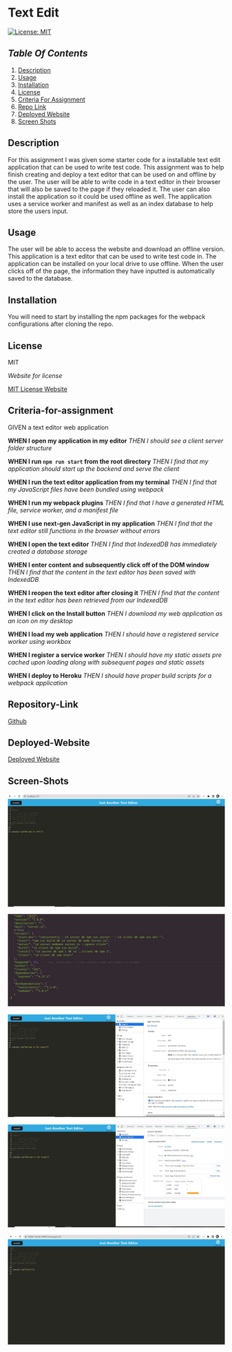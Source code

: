 # Text Edit

[![License: MIT](https://img.shields.io/badge/License-MIT-yellow.svg)](https://opensource.org/licenses/MIT)

## _Table Of Contents_

1. [Description](#description)
2. [Usage](#usage)
3. [Installation](#installation)
4. [License](#license)
5. [Criteria For Assignment](#criteria-for-assignment)
6. [Repo Link](#repository-link)
7. [Deployed Website](#deployed-website)
8. [Screen Shots](#screen-shots)

## Description

For this assignment I was given some starter code for a installable text edit application that can be used to write test code. This assignment was to help finish creating and deploy a text editor that can be used on and offline by the user. The user will be able to write code in a text editor in their browser that will also be saved to the page if they reloaded it. The user can also install the application so it could be used offline as well. The application uses a service worker and manifest as well as an index database to help store the users input.

## Usage

The user will be able to access the website and download an offline version. This application is a text editor that can be used to write test code in. The application can be installed on your local drive to use offline. When the user clicks off of the page, the information they have inputted is automatically saved to the database.

## Installation

You will need to start by installing the npm packages for the webpack configurations after cloning the repo.

## License

MIT

_Website for license_

[MIT License Website](https://mit-license.org/)

## Criteria-for-assignment

GIVEN a text editor web application

<!-- good -->
**WHEN I open my application in my editor**
*THEN I should see a client server folder structure*

<!-- good -->
**WHEN I run `npm run start` from the root directory**
*THEN I find that my application should start up the backend and serve the client* 

<!-- good -->
**WHEN I run the text editor application from my terminal**
*THEN I find that my JavaScript files have been bundled using webpack*

<!-- good -->
**WHEN I run my webpack plugins**
*THEN I find that I have a generated HTML file, service worker, and a manifest file*

<!-- good -->
**WHEN I use next-gen JavaScript in my application**
*THEN I find that the text editor still functions in the browser without errors*

<!--good-->
**WHEN I open the text editor**
*THEN I find that IndexedDB has immediately created a database storage*

<!-- need?  -->
**WHEN I enter content and subsequently click off of the DOM window**
*THEN I find that the content in the text editor has been saved with IndexedDB*

<!-- good -->
**WHEN I reopen the text editor after closing it**
*THEN I find that the content in the text editor has been retrieved from our IndexedDB*

<!-- need ? install button works but need local open  -->
**WHEN I click on the Install button**
*THEN I download my web application as an icon on my desktop*

<!-- need? good-->
**WHEN I load my web application**
*THEN I should have a registered service worker using workbox*

<!-- need? -->
**WHEN I register a service worker**
*THEN I should have my static assets pre cached upon loading along with subsequent pages and static assets*

<!-- need -->
**WHEN I deploy to Heroku**
*THEN I should have proper build scripts for a webpack application*

## Repository-Link

[Github](https://github.com/PintoDrop/textedit)

## Deployed-Website

[Deployed Website](https://hidden-hamlet-64843.herokuapp.com/)

## Screen-Shots

![Home Page Screenshot](./client/src/images/homePage.JPG)

![Scripts Packages](./client/src/images/scriptsPackage.JPG)

![Manifest Application Screenshot](./client/src/images/manifestApp.JPG)

![Service Worker App Screenshot](./client/src/images/serviceWorkApp.JPG)

![Home Page Deployed Screenshot](./client/src/images/deployedHomepage.JPG)

